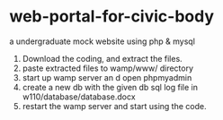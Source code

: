 # web-portal-for-civic-body
a undergraduate mock website using php &amp; mysql

1. Download the coding, and extract the files.
2. paste extracted files to wamp/www/ directory 
3. start up wamp server an d open phpmyadmin
4. create a new db with the given db sql log file in w110/database/database.docx
5. restart the wamp server and start using the code.
